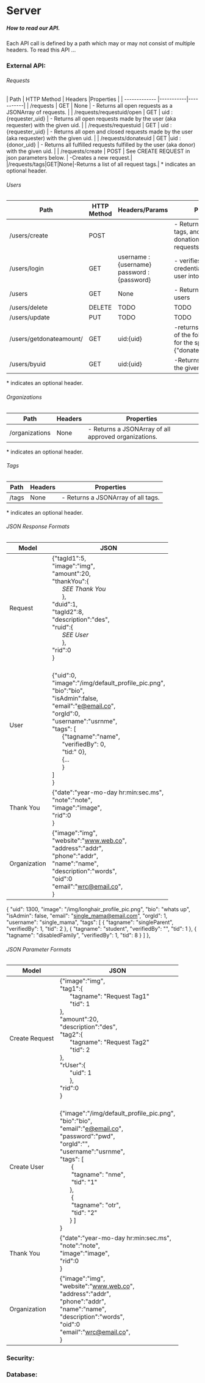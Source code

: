 

# Server


##### How to read our API.
Each API call is defined by a path which may or may not consist of multiple headers. To read this API ...

### External API:
###### Requests

| Path          | HTTP Method | Headers   |Properties |
| ------------- |-----------|-----------|
| /requests     | GET |  None     | - Returns all open requests as a JSONArray of requests. |
| /requests/requestuid/open |  GET | uid : {requester_uid} | - Returns all open requests made by the user (aka requester) with the given uid. |
| /requests/requestuid | GET | uid : {requester_uid} | - Returns all open and closed requests made by the user (aka requester) with the given uid. |
| /requests/donateuid |  GET |uid : {donor_uid} | - Returns all fulfilled requests fulfilled by the user (aka donor) with the given uid. |
| /requests/create | POST | See CREATE REQUEST in json parameters below. | -Creates a new request.|
|/requests/tags|GET|None|-Returns a list of all request tags.|
\* indicates an optional header.

###### Users

| Path          | HTTP Method | Headers/Params   | Properties |  
| ------------- |------|-----------|------------|  
| /users/create |POST|  | - Returns the User, user tags, and num of donations and fulfilled requests.
| /users/login |GET|  username : {username} <br> password : {password} | - verifies a users credentials and logs a user into a session.
| /users |GET| None | - Returns a list of all users
| /users/delete |DELETE| TODO | TODO |
| /users/update |PUT| TODO | TODO |
| /users/getdonateamount/ | GET | uid:{uid} | -returns Json response of the following format for the specified user. <br> {"donateAmount":30.50}|
| /users/byuid | GET | uid:{uid} | -Returns the user with the given uid.|

\* indicates an optional header.

###### Organizations
| Path          | Headers   | Properties |
| ------------- |-----------|-----------|
| /organizations | None | - Returns a JSONArray of all approved organizations. |

\* indicates an optional header.


###### Tags
| Path          | Headers   | Properties |
| ------------- |-----------|-----------|
| /tags | None | - Returns a JSONArray of all tags. |

\* indicates an optional header.

###### JSON Response Formats
| Model | JSON |
|-------|------|
|Request|{"tagId1":5, <br>"image":"img", <br>"amount":20, <br>"thankYou":{ <br>&nbsp;&nbsp;&nbsp;&nbsp;&nbsp;&nbsp;*SEE Thank You* <br>&nbsp;&nbsp;&nbsp;&nbsp;&nbsp;&nbsp;}, <br>"duid":1, <br>"tagId2":8, <br>"description":"des", <br>"ruid":{ <br>&nbsp;&nbsp;&nbsp;&nbsp;&nbsp;&nbsp;*SEE User* <br>&nbsp;&nbsp;&nbsp;&nbsp;&nbsp;&nbsp;}, <br>"rid":0<br>}|
|User | <br>{"uid":0, <br>"image":"/img/default_profile_pic.png", <br>"bio":"bio", <br>"isAdmin":false, <br>"email":"e@email.co", <br>"orgId":0, <br>"username":"usrnme", <br>"tags": [<br>&nbsp;&nbsp;&nbsp;&nbsp;&nbsp;&nbsp;{"tagname":"name", <br>&nbsp;&nbsp;&nbsp;&nbsp;&nbsp;&nbsp;"verifiedBy": 0, <br>&nbsp;&nbsp;&nbsp;&nbsp;&nbsp;&nbsp;"tid:" 0}, <br>&nbsp;&nbsp;&nbsp;&nbsp;&nbsp;&nbsp;{...<br>&nbsp;&nbsp;&nbsp;&nbsp;&nbsp;&nbsp;}<br>]<br>}|
|Thank You | {"date":"year-mo-day hr:min:sec.ms", <br>"note":"note", <br>"image":"image", <br>"rid":0 <br>}|
|Organization |{"image":"img", <br>"website":"www.web.co", <br>"address":"addr", <br>"phone":"addr", <br>"name":"name", <br>"description":"words", <br>"oid":0  <br>"email":"wrc@email.co",<br>} |

{
       "uid": 1300,
       "image": "/img/longhair_profile_pic.png",
       "bio": "whats up",
       "isAdmin": false,
       "email": "single_mama@email.com",
       "orgId": 1,
       "username": "single_mama",
       "tags": [
           {
               "tagname": "singleParent",
               "verifiedBy": 1,
               "tid": 2
           },
           {
               "tagname": "student",
               "verifiedBy": "",
               "tid": 1
           },
           {
               "tagname": "disabledFamily",
               "verifiedBy": 1,
               "tid": 8
           }
       ]
   },

###### JSON Parameter Formats
| Model | JSON |
|-------|------|
|Create Request|{"image":"img", <br>"tag1":{<br>&nbsp;&nbsp;&nbsp;&nbsp;&nbsp;&nbsp;"tagname":&nbsp;"Request Tag1"<br>&nbsp;&nbsp;&nbsp;&nbsp;&nbsp;&nbsp;"tid":&nbsp;1<br>},<br>"amount":20, <br>"description":"des", <br>"tag2":{<br>&nbsp;&nbsp;&nbsp;&nbsp;&nbsp;&nbsp;"tagname":&nbsp;"Request Tag2"<br>&nbsp;&nbsp;&nbsp;&nbsp;&nbsp;&nbsp;"tid":&nbsp;2<br>}, <br>"rUser":{ <br>&nbsp;&nbsp;&nbsp;&nbsp;&nbsp;&nbsp;"uid":&nbsp;1 <br>&nbsp;&nbsp;&nbsp;&nbsp;&nbsp;&nbsp;}, <br>"rid":0<br>}|
|Create User | <br>{"image":"/img/default_profile_pic.png", <br>"bio":"bio", <br>"email":"e@email.co", <br>"password":"pwd", <br>"orgId":"", <br>"username":"usrnme", <br>"tags": [ <br>&nbsp;&nbsp;&nbsp;&nbsp;&nbsp;&nbsp; { <br>&nbsp;&nbsp;&nbsp;&nbsp;&nbsp;&nbsp; "tagname": "nme", <br>&nbsp;&nbsp;&nbsp;&nbsp;&nbsp;&nbsp; "tid": "1" <br>&nbsp;&nbsp;&nbsp;&nbsp;&nbsp;&nbsp;},<br>&nbsp;&nbsp;&nbsp;&nbsp;&nbsp;&nbsp; { <br>&nbsp;&nbsp;&nbsp;&nbsp;&nbsp;&nbsp; "tagname": "otr", <br>&nbsp;&nbsp;&nbsp;&nbsp;&nbsp;&nbsp; "tid": "2" <br>&nbsp;&nbsp;&nbsp;&nbsp;&nbsp;&nbsp;}&nbsp;]<br>}|
|Thank You | {"date":"year-mo-day hr:min:sec.ms", <br>"note":"note", <br>"image":"image", <br>"rid":0 <br>}|
|Organization |{"image":"img", <br>"website":"www.web.co", <br>"address":"addr", <br>"phone":"addr", <br>"name":"name", <br>"description":"words", <br>"oid":0  <br>"email":"wrc@email.co",<br>} |

### Security:


### Database:
